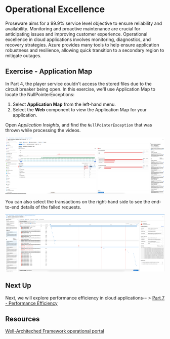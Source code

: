 # Operational Excellence

Proseware aims for a 99.9% service level objective to ensure reliability and availability. Monitoring and proactive maintenance are crucial for anticipating issues and improving customer experience. 
Operational excellence in cloud applications involves monitoring, diagnostics, and recovery strategies. Azure provides many tools to help ensure application robustness and resilience, allowing quick transition to a secondary region to mitigate outages.

## Exercise - Application Map

In Part 4, the player service couldn't access the stored files due to the circuit breaker being open.
In this exercise, we'll use Application Map to locate the NullPointerExceptions:

1. Select **Application Map** from the left-hand menu.
2. Select the **Web** component to view the Application Map for your application.

Open *Application Insights*, and find the `NullPointerException` that was thrown while processing the videos.

![AppInsightsFailures](images/application-insights-failures.png)

You can also select the transactions on the right-hand side to see the end-to-end details of the failed requests.

![AppInsightsEndToEndDetails](images/application-insights-end-to-end-details.png)

## Next Up

Next, we will explore performance efficiency in cloud applications-- > [Part 7 - Performance Efficiency](../Part7-Performance-Efficiency/README.md)

## Resources
[Well-Architeched Framework operational portal](https://learn.microsoft.com/en-us/azure/well-architected/operational-excellence)
